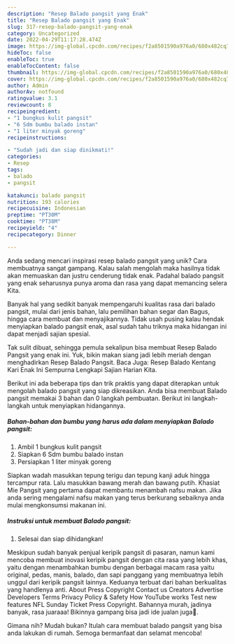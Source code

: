 ```yaml
---
description: "Resep Balado pangsit yang Enak"
title: "Resep Balado pangsit yang Enak"
slug: 317-resep-balado-pangsit-yang-enak
category: Uncategorized
date: 2022-04-29T11:17:28.474Z
image: https://img-global.cpcdn.com/recipes/f2a8501590a976a0/680x482cq70/balado-pangsit-foto-resep-utama.jpg
hideToc: false
enableToc: true
enableTocContent: false
thumbnail: https://img-global.cpcdn.com/recipes/f2a8501590a976a0/680x482cq70/balado-pangsit-foto-resep-utama.jpg
cover: https://img-global.cpcdn.com/recipes/f2a8501590a976a0/680x482cq70/balado-pangsit-foto-resep-utama.jpg
author: Admin
authorAv: notfound
ratingvalue: 3.1
reviewcount: 8
recipeingredient:
- "1 bungkus kulit pangsit"
- "6 Sdm bumbu balado instan"
- "1 liter minyak goreng"
recipeinstructions:

- "Sudah jadi dan siap dinikmati!"
categories:
- Resep
tags:
- balado
- pangsit

katakunci: balado pangsit 
nutrition: 193 calories
recipecuisine: Indonesian
preptime: "PT30M"
cooktime: "PT38M"
recipeyield: "4"
recipecategory: Dinner

---
```





Anda sedang mencari inspirasi resep balado pangsit yang unik? Cara membuatnya sangat gampang. Kalau salah mengolah maka hasilnya tidak akan memuaskan dan justru cenderung tidak enak. Padahal balado pangsit yang enak seharusnya punya aroma dan rasa yang dapat memancing selera Kita.





Banyak hal yang sedikit banyak mempengaruhi kualitas rasa dari balado pangsit, mulai dari jenis bahan, lalu pemilihan bahan segar dan Bagus, hingga cara membuat dan menyajikannya. Tidak usah pusing kalau hendak menyiapkan balado pangsit enak,      asal sudah tahu triknya maka hidangan ini dapat menjadi sajian spesial.














Tak sulit dibuat, sehingga pemula sekalipun bisa membuat Resep Balado Pangsit yang enak ini. Yuk, bikin makan siang jadi lebih meriah dengan menghadirkan Resep Balado Pangsit. Baca Juga: Resep Balado Kentang Kari Enak Ini Sempurna Lengkapi Sajian Harian Kita.






Berikut ini ada beberapa tips dan trik praktis yang dapat diterapkan untuk mengolah balado pangsit yang siap dikreasikan. Anda bisa membuat Balado pangsit memakai 3 bahan dan 0 langkah pembuatan. Berikut ini langkah-langkah untuk menyiapkan hidangannya.

<!--inarticleads1-->

##### Bahan-bahan dan bumbu yang harus ada dalam menyiapkan Balado pangsit:

1. Ambil 1 bungkus kulit pangsit
1. Siapkan 6 Sdm bumbu balado instan
1. Persiapkan 1 liter minyak goreng


Siapkan wadah masukkan tepung terigu dan tepung kanji aduk hingga tercampur rata. Lalu masukkan bawang merah dan bawang putih. Khasiat Mie Pangsit yang pertama dapat membantu menambah nafsu makan. Jika anda sering mengalami nafsu makan yang terus berkurang sebaiknya anda mulai mengkonsumsi makanan ini. 

<!--inarticleads2-->

##### Instruksi untuk membuat Balado pangsit:


1. Selesai dan siap dihidangkan!

Meskipun sudah banyak penjual keripik pangsit di pasaran, namun kami mencoba membuat inovasi keripik pangsit dengan cita rasa yang lebih khas, yaitu dengan menambahkan bumbu dengan berbagai macam rasa yaitu original, pedas, manis, balado, dan sapi panggang yang membuatnya lebih unggul dari keripik pangsit lainnya. Keduanya terbuat dari bahan berkualitas yang handlenya anti. About Press Copyright Contact us Creators Advertise Developers Terms Privacy Policy &amp; Safety How YouTube works Test new features NFL Sunday Ticket Press Copyright. Bahannya murah, jadinya banyak, rasa juaraaa! Bikinnya gampang bisa jadi ide jualan juga🤭. 

Gimana nih? Mudah bukan? Itulah cara membuat balado pangsit yang bisa anda lakukan di rumah. Semoga bermanfaat dan selamat mencoba!
